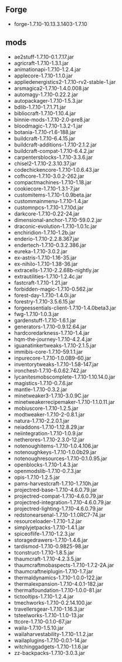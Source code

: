 ## Forge
- forge-1.7.10-10.13.3.1403-1.7.10

## mods
- ae2stuff-1.7.10-0.1.7.17.jar
- agricraft-1.7.10-1.3.1.jar
- animationapi-1.7.10-1.2.4.jar
- applecore-1.7.10-1.1.0.jar
- appliedenergistics2-1.7.10-rv2-stable-1.jar
- arsmagica2-1.7.10-1.4.0.008.jar
- automagy-1.7.10-0.22.2.jar
- autopackager-1.7.10-1.5.3.jar
- bdlib-1.7.10-1.7.1.71.jar
- bibliocraft-1.7.10-1.10.4.jar
- binnie-mods-1.7.10-2.0-pre8.jar
- bloodmagic-1.7.10-1.3.2-1.jar
- botania-1.7.10-r1.6-188.jar
- buildcraft-1.7.10-6.4.15.jar
- buildcraft-additions-1.7.10-2.1.2.jar
- buildcraft-compat-1.7.10-6.4.2.jar
- carpentersblocks-1.7.10-3.3.6.jar
- chisel2-1.7.10-2.3.10.37.jar
- codechickencore-1.7.10-1.0.6.43.jar
- cofhcore-1.7.10-3.0.2-262.jar
- compactmachines-1.7.10-1.18.jar
- cookiecore-1.7.10-1.3.1-7.jar
- customitems-1.7.10-1.0.9beta.jar
- custommainmenu-1.7.10-1.4.jar
- customnpcs-1.7.10-1.7.10d.jar
- darkcore-1.7.10-0.22-24.jar
- dimensional-anchor-1.7.10-59.0.2.jar
- draconic-evolution-1.7.10-1.0.1c.jar
- enchiridion-1.7.10-1.2b.jar
- enderio-1.7.10-2.2.8.367.jar
- endertech-1.7.10-0.3.2.386.jar
- eureka-1.7.10-3.0.2.jar
- ex-astris-1.7.10-1.16-35.jar
- ex-nihilo-1.7.10-1.38-36.jar
- extracells-1.7.10-2.2.68b-nightly.jar
- extrautilities-1.7.10-1.2.4c.jar
- fastcraft-1.7.10-1.21.jar
- forbidden-magic-1.7.10-0.562.jar
- forest-day-1.7.10-1.4.0i.jar
- forestry-1.7.10-3.5.6.15.jar
- forgeessentials-client-1.7.10-1.4.0beta3.jar
- fwg-1.7.10-1.0.3.jar
- gardenstuff-1.7.10-1.6.1.jar
- generators-1.7.10-0.9.12.64.jar
- hardcoredarkness-1.7.10-1.4.jar
- hqm-the-journey-1.7.10-4.2.4.jar
- iguanatinkertweaks-1.7.10-2.1.5.jar
- immibis-core-1.7.10-59.1.1.jar
- inpurecore-1.7.10-1.0.0B9-60.jar
- inventorytweaks-1.7.10-1.58-147.jar
- ironchest-1.7.10-6.0.62.742.jar
- lycanitesmobscomplete-1.7.10-1.10.14.0.jar
- magistics-1.7.10-0.7.6.jar
- mantle-1.7.10-0.3.2.jar
- minetweaker3-1.7.10-3.0.9C.jar
- minetweakerrecipemaker-1.7.10-1.1.0.11.jar
- mobiuscore-1.7.10-1.2.5.jar
- modtweaker-1.7.10-2-0.8.1.jar
- natura-1.7.10-2.2.0.1.jar
- neiaddons-1.7.10-1.12.8.29.jar
- neiintegration-1.7.10-1.0.9.jar
- netherores-1.7.10-2.3.0-12.jar
- notenoughitems-1.7.10-1.0.4.106.jar
- notenoughkeys-1.7.10-1.0.0b29.jar
- notenoughresources-1.7.10-0.1.0.95.jar
- openblocks-1.7.10-1.4.3.jar
- openmodslib-1.7.10-0.7.3.jar
- opis-1.7.10-1.2.5.jar
- pams-harvestcraft-1.7.10-1.7.10h.jar
- projectred-base-1.7.10-4.6.0.79.jar
- projectred-compat-1.7.10-4.6.0.79.jar
- projectred-integration-1.7.10-4.6.0.79.jar
- projectred-lighting-1.7.10-4.6.0.79.jar
- redstonearsenal-1.7.10-1.1.0RC7-74.jar
- resourceloader-1.7.10-1.2.jar
- simplyjetpacks-1.7.10-1.4.1.jar
- spiceoflife-1.7.10-1.2.3.jar
- storagedrawers-1.7.10-1.4.6.jar
- tardismod-1.7.10-0.9825-98.jar
- tconstruct-1.7.10-1.8.5.jar
- thaumcraft-1.7.10-4.2.3.5.jar
- thaumcraftmobaspects-1.7.10-1.7.2-2A.jar
- thaumcraftneiplugin-1.7.10-1.7.jar
- thermaldynamics-1.7.10-1.0.0-122.jar
- thermalexpansion-1.7.10-4.0.1-182.jar
- thermalfoundation-1.7.10-1.0.0-81.jar
- tictooltips-1.7.10-1.2.4.jar
- tmechworks-1.7.10-0.2.14.100.jar
- travellersgear-1.7.10-1.16.3.jar
- tsteelworks-1.7.10-1.1.0-13.jar
- ttcore-1.7.10-0.1.0-67.jar
- waila-1.7.10-1.5.10.jar
- wailaharvestability-1.7.10-1.1.2.jar
- wailaplugins-1.7.10-0.0.1-14.jar
- witchinggadgets-1.7.10-1.1.6.jar
- zz-backpacks-1.7.10-3.0.3.jar
